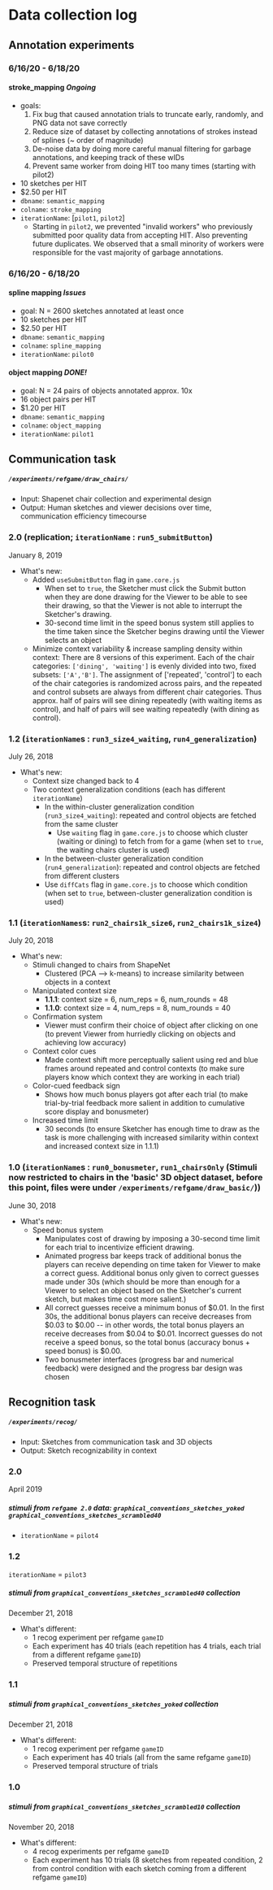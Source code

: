 # Data collection log

## Annotation experiments

### 6/16/20 - 6/18/20

#### stroke_mapping _Ongoing_
* goals:
    1. Fix bug that caused annotation trials to truncate early, randomly, and PNG data not save correctly 
    2. Reduce size of dataset by collecting annotations of strokes instead of splines (~ order of magnitude)
    3. De-noise data by doing more careful manual filtering for garbage annotations, and keeping track of these wIDs
    4. Prevent same worker from doing HIT too many times (starting with pilot2)
* 10 sketches per HIT
* $2.50 per HIT
* `dbname`: `semantic_mapping`
* `colname`: `stroke_mapping`
* `iterationName`: [`pilot1`, `pilot2`]
    * Starting in `pilot2`, we prevented "invalid workers" who previously submitted poor quality data from accepting HIT. Also preventing future duplicates. We observed that a small minority of workers were responsible for the vast majority of garbage annotations. 

### 6/16/20 - 6/18/20

#### spline mapping _Issues_
* goal: N = 2600 sketches annotated at least once
* 10 sketches per HIT
* $2.50 per HIT
* `dbname`: `semantic_mapping`
* `colname`: `spline_mapping`
* `iterationName`: `pilot0`

#### object mapping _DONE!_
* goal: N = 24 pairs of objects annotated approx. 10x
* 16 object pairs per HIT
* $1.20 per HIT
* `dbname`: `semantic_mapping`
* `colname`: `object_mapping`
* `iterationName`: `pilot1`

## Communication task

#####  `/experiments/refgame/draw_chairs/`
- Input: Shapenet chair collection and experimental design
- Output: Human sketches and viewer decisions over time, communication efficiency timecourse

### 2.0 (replication; `iterationName` : `run5_submitButton`)

January 8, 2019

- What's new:
  - Added `useSubmitButton` flag in `game.core.js`
    - When set to `true`, the Sketcher must click the Submit button when they are done drawing for the Viewer to be able to see their drawing, so that the Viewer is not able to interrupt the Sketcher's drawing.
    - 30-second time limit in the speed bonus system still applies to the time taken since the Sketcher begins drawing until the Viewer selects an object 
  - Minimize context variability & increase sampling density within context: There are 8 versions of this experiment. Each of the chair categories: `['dining', 'waiting']` is evenly divided into two, fixed subsets: `['A','B']`. The assignment of ['repeated', 'control'] to each of the chair categories is randomized across pairs, and the repeated and control subsets are always from different chair categories. Thus approx. half of pairs will see dining repeatedly (with waiting items as control), and half of pairs will see waiting repeatedly (with dining as control). 

### 1.2 (`iterationName`s : `run3_size4_waiting`, `run4_generalization`)

July 26, 2018

- What's new:
  - Context size changed back to 4
  - Two context generalization conditions (each has different `iterationName`)
    - In the within-cluster generalization condition (`run3_size4_waiting`): repeated and control objects are fetched from the same cluster
      - Use `waiting` flag in `game.core.js` to choose which cluster (waiting or dining) to fetch from for a game (when set to `true`, the waiting chairs cluster is used)
    - In the between-cluster generalization condition (`run4_generalization`): repeated and control objects are fetched from different clusters
    - Use `diffCats` flag in `game.core.js` to choose which condition (when set to `true`, between-cluster generalization condition is used)

### 1.1 (`iterationNames`s: `run2_chairs1k_size6`, `run2_chairs1k_size4`)

July 20, 2018

- What's new:
  - Stimuli changed to chairs from ShapeNet
    - Clustered (PCA --> k-means) to increase similarity between objects in a context
  - Manipulated context size
    - **1.1.1**: context size = 6, num_reps = 6, num_rounds = 48
    - **1.1.0**: context size = 4, num_reps = 8, num_rounds = 40
  - Confirmation system
    - Viewer must confirm their choice of object after clicking on one (to prevent Viewer from hurriedly clicking on objects and achieving low accuracy)
  - Context color cues
    - Made context shift more perceptually salient using red and blue frames around repeated and control contexts (to make sure players know which context they are working in each trial)
  - Color-cued feedback sign
    - Shows how much bonus players got after each trial (to make trial-by-trial feedback more salient in addition to cumulative score display and bonusmeter)
  - Increased time limit
    - 30 seconds (to ensure Sketcher has enough time to draw as the task is more challenging with increased similarity within context and increased context size in 1.1.1)


### 1.0 (`iterationName`s : `run0_bonusmeter`, `run1_chairsOnly` (Stimuli now restricted to chairs in the 'basic' 3D object dataset, before this point, files were under `/experiments/refgame/draw_basic/`))

June 30, 2018

- What's new:
  - Speed bonus system
    - Manipulates cost of drawing by imposing a 30-second time limit for each trial to incentivize efficient drawing.
    - Animated progress bar keeps track of additional bonus the players can receive depending on time taken for Viewer
      to make a correct guess. Additional bonus only given to correct guesses made under 30s (which should be more than enough for a Viewer to select an object based on the Sketcher's current sketch, but makes time cost more salient.)
    - All correct guesses receive a minimum bonus of $0.01. In the first 30s, the additional bonus players can receive       decreases from $0.03 to $0.00 -- in other words, the total bonus players an receive decreases from $0.04 to $0.01. Incorrect guesses do not receive a speed bonus, so the total bonus (accuracy bonus + speed bonus) is $0.00.
    - Two bonusmeter interfaces (progress bar and numerical feedback) were designed and the progress bar design was chosen


## Recognition task

##### `/experiments/recog/`
- Input: Sketches from communication task and 3D objects
- Output: Sketch recognizability in context

### 2.0

April 2019

##### stimuli from `refgame 2.0` data: `graphical_conventions_sketches_yoked` `graphical_conventions_sketches_scrambled40` 
- `iterationName` = `pilot4`

### 1.2
`iterationName` = `pilot3`

##### stimuli from `graphical_conventions_sketches_scrambled40` collection

December 21, 2018

- What's different:
  - 1 recog experiment per refgame `gameID`
  - Each experiment has 40 trials (each repetition has 4 trials, each trial from a different refgame `gameID`)
  - Preserved temporal structure of repetitions

### 1.1

##### stimuli from `graphical_conventions_sketches_yoked` collection

December 21, 2018

- What's different:
  - 1 recog experiment per refgame `gameID`
  - Each experiment has 40 trials (all from the same refgame `gameID`)
  - Preserved temporal structure of trials

### 1.0

##### stimuli from `graphical_conventions_sketches_scrambled10` collection

November 20, 2018  

- What's different:
  - 4 recog experiments per refgame `gameID`
  - Each experiment has 10 trials (8 sketches from repeated condition, 2 from control condition with each sketch coming from a different refgame `gameID`)